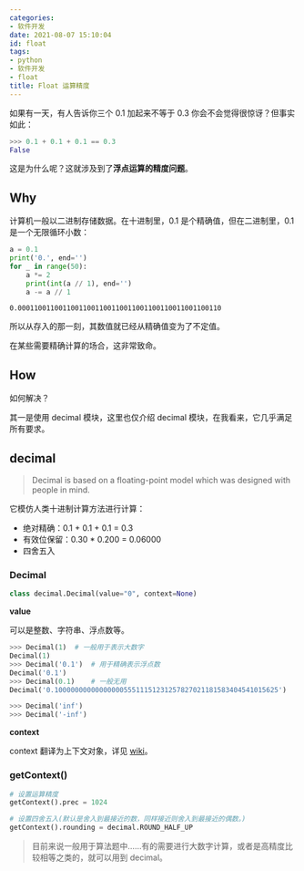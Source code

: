 ```yaml
---
categories:
- 软件开发
date: 2021-08-07 15:10:04
id: float
tags:
- python
- 软件开发
- float
title: Float 运算精度
---
```


如果有一天，有人告诉你三个 0.1 加起来不等于 0.3 你会不会觉得很惊讶？但事实如此：

```python
>>> 0.1 + 0.1 + 0.1 == 0.3
False
```

这是为什么呢？这就涉及到了**浮点运算的精度问题**。

## Why

计算机一般以二进制存储数据。在十进制里，0.1 是个精确值，但在二进制里，0.1 是一个无限循环小数：

```python
a = 0.1
print('0.', end='')
for _ in range(50):
    a *= 2
    print(int(a // 1), end='')
    a -= a // 1
```

```
0.00011001100110011001100110011001100110011001100110
```

<!-- more -->

所以从存入的那一刻，其数值就已经从精确值变为了不定值。

在某些需要精确计算的场合，这非常致命。

## How

如何解决？

其一是使用 decimal 模块，这里也仅介绍 decimal 模块，在我看来，它几乎满足所有要求。

## decimal

> Decimal is based on a floating-point model which was designed with people in mind.

它模仿人类十进制计算方法进行计算：

- 绝对精确：0.1 + 0.1 + 0.1 = 0.3
- 有效位保留：0.30 * 0.200 = 0.06000
- 四舍五入

### Decimal

```python
class decimal.Decimal(value="0", context=None)
```

**value**

可以是整数、字符串、浮点数等。

```python
>>> Decimal(1)	# 一般用于表示大数字
Decimal(1)
>>> Decimal('0.1')	# 用于精确表示浮点数
Decimal('0.1')
>>> Decimal(0.1)	# 一般无用
Decimal('0.1000000000000000055511151231257827021181583404541015625')

>>> Decimal('inf')
>>> Decimal('-inf')
```

**context**

context 翻译为上下文对象，详见 [wiki](https://docs.python.org/zh-cn/3/library/decimal.html#module-decimal)。

### getContext()

```python
# 设置运算精度
getContext().prec = 1024

# 设置四舍五入(默认是舍入到最接近的数，同样接近则舍入到最接近的偶数。)
getContext().rounding = decimal.ROUND_HALF_UP
```

> 目前来说一般用于算法题中……有的需要进行大数字计算，或者是高精度比较相等之类的，就可以用到 decimal。
